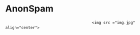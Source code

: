 #                                             AnonSpam
                                          <img src ="img.jpg" align="center">
